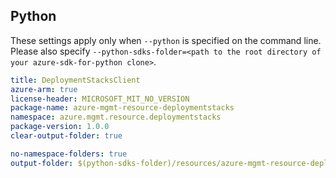 ## Python

These settings apply only when `--python` is specified on the command line.
Please also specify `--python-sdks-folder=<path to the root directory of your azure-sdk-for-python clone>`.

``` yaml $(python)
title: DeploymentStacksClient
azure-arm: true
license-header: MICROSOFT_MIT_NO_VERSION
package-name: azure-mgmt-resource-deploymentstacks
namespace: azure.mgmt.resource.deploymentstacks
package-version: 1.0.0
clear-output-folder: true
```

``` yaml $(python)
no-namespace-folders: true
output-folder: $(python-sdks-folder)/resources/azure-mgmt-resource-deploymentstacks/azure/mgmt/resource/deploymentstacks
```
